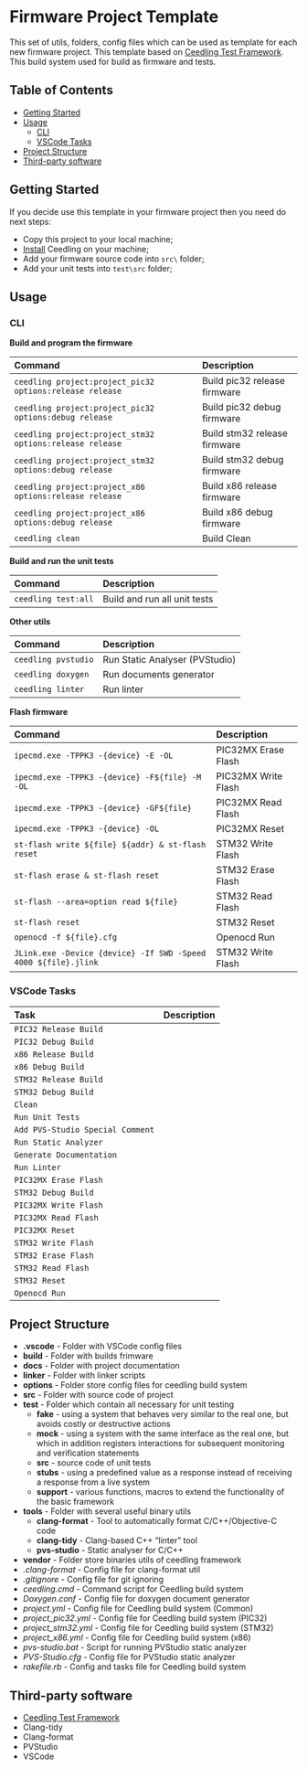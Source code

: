 # Firmware Project Template

This set of utils, folders, config files which can be used as template for each new firmware project.
This template based on [Ceedling Test Framework](https://github.com/ThrowTheSwitch/Ceedling). This build system used for build as firmware and tests.

## Table of Contents

* [Getting Started](#getting-started)
* [Usage](#usage)
  * [CLI](#cli)
  * [VSCode Tasks](#vscode-tasks)
* [Project Structure](#project-structure)
* [Third-party software](#third-party-software)

## Getting Started

If you decide use this template in your firmware project then you need do next steps:

- Copy this project to your local machine;
- [Install](https://github.com/ThrowTheSwitch/Ceedling) Ceedling on your machine;
- Add your firmware source code into `src\` folder;
- Add your unit tests into `test\src` folder;
## Usage
### CLI

**Build and program the firmware**

| Command      | Description |
| :---  | :---  |
| `ceedling project:project_pic32 options:release release`     | Build pic32 release firmware       |
| `ceedling project:project_pic32 options:debug release`   | Build pic32 debug firmware        |
| `ceedling project:project_stm32 options:release release`   | Build stm32 release firmware        |
| `ceedling project:project_stm32 options:debug release`   | Build stm32 debug firmware        |
| `ceedling project:project_x86 options:release release`   | Build x86 release firmware        |
| `ceedling project:project_x86 options:debug release`   | Build x86 debug firmware        |
| `ceedling clean`   | Build Clean        |

**Build and run the unit tests**

| Command      | Description |
| :---  | :---  |
| `ceedling test:all`     | Build and run all unit tests       |

**Other utils**

| Command      | Description |
| :---  | :---  |
| `ceedling pvstudio`     | Run Static Analyser (PVStudio)       |
| `ceedling doxygen`   | Run documents generator        |
| `ceedling linter`   | Run linter        |

**Flash firmware**

| Command      | Description |
| :---  | :---  |
| `ipecmd.exe -TPPK3 -{device} -E -OL`     | PIC32MX Erase Flash      |
| `ipecmd.exe -TPPK3 -{device} -F${file} -M -OL`   | PIC32MX Write Flash        |
| `ipecmd.exe -TPPK3 -{device} -GF${file}`   | PIC32MX Read Flash        |
| `ipecmd.exe -TPPK3 -{device} -OL`   | PIC32MX Reset        |
| `st-flash write ${file} ${addr} & st-flash reset`   | STM32 Write Flash         |
| `st-flash erase & st-flash reset`   | STM32 Erase Flash         |
| `st-flash --area=option read ${file}`   | STM32 Read Flash         |
| `st-flash reset`   | STM32 Reset         |
| `openocd -f ${file}.cfg`   | Openocd Run         |
| `JLink.exe -Device {device} -If SWD -Speed 4000 ${file}.jlink`   | STM32 Write Flash         |

### VSCode Tasks

| Task      | Description |
| :---  | :---  |
| `PIC32 Release Build`     |       |
| `PIC32 Debug Build`   |         |
| `x86 Release Build`   |         |
| `x86 Debug Build`   |         |
| `STM32 Release Build`   |         |
| `STM32 Debug Build`   |         |
| `Clean`   |         |
| `Run Unit Tests`   |         |
| `Add PVS-Studio Special Comment`   |         |
| `Run Static Analyzer`   |         |
| `Generate Documentation`   |         |
| `Run Linter`   |         |
| `PIC32MX Erase Flash`   |         |
| `STM32 Debug Build`   |         |
| `PIC32MX Write Flash`   |         |
| `PIC32MX Read Flash`   |         |
| `PIC32MX Reset`   |         |
| `STM32 Write Flash`   |         |
| `STM32 Erase Flash`   |         |
| `STM32 Read Flash`   |         |
| `STM32 Reset`   |         |
| `Openocd Run`   |         |


## Project Structure

* __.vscode__ - Folder with VSCode config files
* __build__ - Folder with builds frimware
* __docs__ - Folder with project documentation
* __linker__ - Folder with linker scripts
* __options__ - Folder store config files for ceedling build system
* __src__ - Folder with source code of project
* __test__ - Folder which contain all necessary for unit testing
    * __fake__ - using a system that behaves very similar to the real one, but avoids costly or destructive actions
    * __mock__ - using a system with the same interface as the real one, but which in addition registers interactions for subsequent monitoring and verification statements
    * __src__ - source code of unit tests
    * __stubs__ - using a predefined value as a response instead of receiving a response from a live system
    * __support__ - various functions, macros to extend the functionality of the basic framework
* __tools__ - Folder with several useful binary utils
    * __clang-format__ - Tool to automatically format C/C++/Objective-C code
    * __clang-tidy__ - Clang-based C++ “linter” tool
    * __pvs-studio__ - Static analyser for C/C++
* __vendor__ - Folder store binaries utils of ceedling framework
* _.clang-format_ - Config file for clang-format util
* _.gitignore_ - Config file for git ignoring
* _ceedling.cmd_ - Command script for Ceedling build system
* _Doxygen.conf_ - Config file for doxygen document generator
* _project.yml_ - Config file for Ceedling build system (Common)
* _project_pic32.yml_ - Config file for Ceedling build system (PIC32)
* _project_stm32.yml_ - Config file for Ceedling build system (STM32)
* _project_x86.yml_ - Config file for Ceedling build system (x86)
* _pvs-studio.bat_ - Script for running PVStudio static analyzer
* _PVS-Studio.cfg_ - Config file for PVStudio static analyzer
* _rakefile.rb_ - Config and tasks file for Ceedling build system

## Third-party software

  - [Ceedling Test Framework](https://github.com/ThrowTheSwitch/Ceedling)
  - Clang-tidy
  - Clang-format
  - PVStudio
  - VSCode

